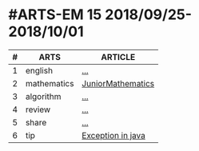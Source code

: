 #ARTS-EM 15 2018/09/25-2018/10/01
=================================

| # | ARTS | ARTICLE |
|---| ----- | ---------- |
|1|english|[...](../english/)|
|2|mathematics|[JuniorMathematics](../mathematics/)|
|3|algorithm|[...](../algorithm/src/)|
|4|review|[...]()|
|5|share|[...](../share/c_programing_language/)|
|6|tip|[Exception in java](../tip/Exception-In-Java.md)|



